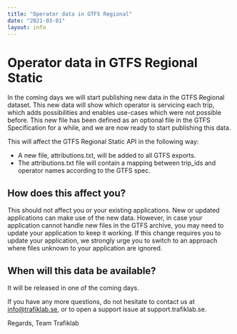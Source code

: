 ```yaml
---
title: "Operator data in GTFS Regional"
date: "2021-03-01"
layout: info
---
```


# Operator data in GTFS Regional Static

In the coming days we will start publishing new data in the GTFS Regional dataset. This new data will show which
operator is servicing each trip, which adds possibilities and enables use-cases which were not possible before. This new
file has been defined as an optional file in the GTFS Specification for a while, and we are now ready to start
publishing this data.

This will affect the GTFS Regional Static API in the following way:

- A new file, attributions.txt, will be added to all GTFS exports.
- The attributions.txt file will contain a mapping between trip_ids and operator names according to the GTFS spec.

## How does this affect you?

This should not affect you or your existing applications. New or updated applications can make use of the new data.
However, in case your application cannot handle new files in the GTFS archive, you may need to update your application
to keep it working. If this change requires you to update your application, we strongly urge you to switch to an
approach where files unknown to your application are ignored.

## When will this data be available?

It will be released in one of the coming days.

If you have any more questions, do not hesitate to contact us at info@trafiklab.se, or to open a support issue at
support.trafiklab.se.

Regards, Team Trafiklab
